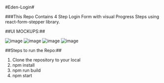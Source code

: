 #Eden-Login#

###This Repo Contains 4 Step Login Form with visual Progress Steps using react-form-stepper library. 

##UI MOCKUPS:##

![image](https://user-images.githubusercontent.com/41111726/193457245-503b70f7-88e8-4fd3-8a1a-30cb043a3208.png)
![image](https://user-images.githubusercontent.com/41111726/193457268-bf4171cf-cb27-48e6-b7c1-ae04478fcc09.png)
![image](https://user-images.githubusercontent.com/41111726/193457282-b1f57051-c3aa-4516-889d-4d321de6fbea.png)
![image](https://user-images.githubusercontent.com/41111726/193457292-87b11e7b-7b78-4c85-8510-bc178aa4828d.png)

##Steps to run the Repo:##
1. Clone the repository to your local
2. npm install
3. npm run build
4. npm start

